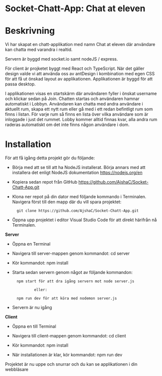 # Socket-Chatt-App: Chat at eleven

# Beskrivning 
Vi har skapat en chatt-applikation med namn Chat at eleven där användare kan chatta med varandra i realtid. 

Servern är byggd med socket.io samt nodeJS / express.

För client är projketet byggt med React och TypeScript. När det gäller design valde vi att använda oss av antDesign i kombination med egen CSS för att få ut önskad layout av applikationen. Applikationen är byggd för att passa desktop.

I applikationen visas en startskärm där användaren fyller i önskat username och klickar sedan på Join. Chatten startas och användaren hamnar automatiskt i Lobbyn.
Användaren kan chatta med andra användare i aktuellt rum, skapa ett nytt rum eller gå med i ett redan befintligt rum som finns i listan.
För varje rum så finns en lista över vilka användare som är inloggade i just det rummet.
Lobby kommer alltid finnas kvar, alla andra rum raderas automatiskt om det inte finns någon användare i dom.


# Installation
För att få igång detta projekt gör du följande:

- Börja med att se till att ha NodeJS installerat. Börja annars med att installera det enligt NodeJS dokumentation https://nodejs.org/en

- Kopiera sedan repot från GitHub https://github.com/AjshaC/Socket-Chatt-App.git

- Klona ner repot på din dator med följande kommando i Terminalen. Navigera först till den mapp där du vill spara projektet:  

        git clone https://github.com/AjshaC/Socket-Chatt-App.git

- Öppna upp projektet i editor Visual Studio Code för att direkt härifrån nå Terminalen.



**Server**

- Öppna en Terminal
  
- Navigera till server-mappen genom kommandot: 
        cd server

- Kör kommandot:
        npm install

- Starta sedan servern genom något av följande kommandon:
  
        npm start för att dra igång servern mot node server.js

                eller: 

        npm run dev för att köra med nodemon server.js

- Servern är nu igång



**Client**

- Öppna en till Terminal

- Navigera till client-mappen genom kommandot:
        cd client

- Kör kommandot:
        npm install

- När installationen är klar, kör kommandot:
        npm run dev

Projektet är nu uppe och snurrar och du kan se applikationen i din webbläsare

